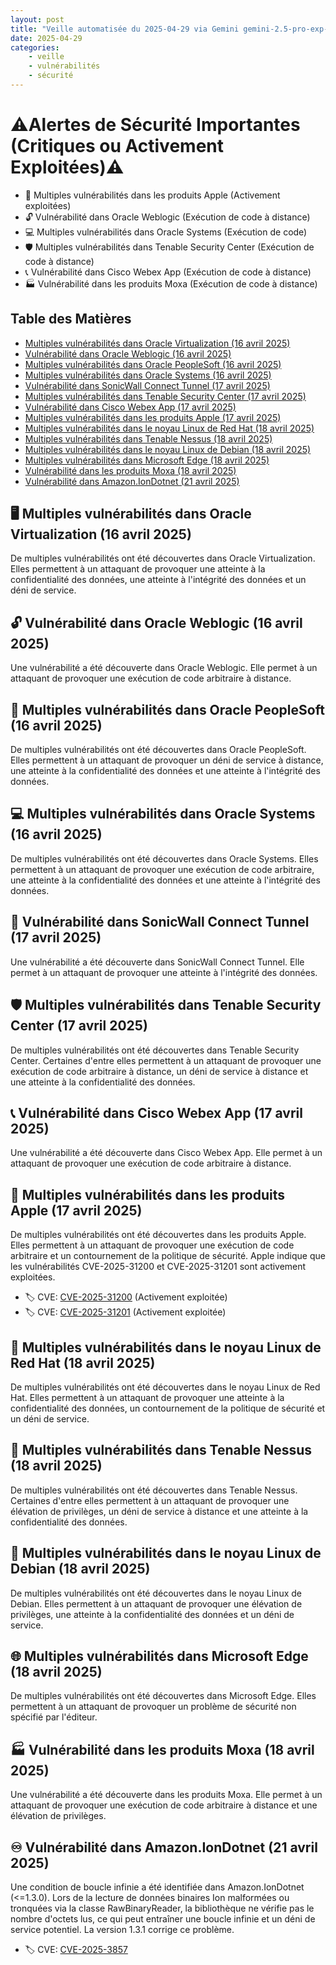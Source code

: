 ```yaml
---
layout: post
title: "Veille automatisée du 2025-04-29 via Gemini gemini-2.5-pro-exp-03-25"
date: 2025-04-29
categories:
    - veille
    - vulnérabilités
    - sécurité
---
```


# ⚠️Alertes de Sécurité Importantes (Critiques ou Activement Exploitées)⚠️
*   🍏 Multiples vulnérabilités dans les produits Apple (Activement exploitées)
*   🔓 Vulnérabilité dans Oracle Weblogic (Exécution de code à distance)
*   💻 Multiples vulnérabilités dans Oracle Systems (Exécution de code)
*   🛡️ Multiples vulnérabilités dans Tenable Security Center (Exécution de code à distance)
*   📞 Vulnérabilité dans Cisco Webex App (Exécution de code à distance)
*   🏭 Vulnérabilité dans les produits Moxa (Exécution de code à distance)

## Table des Matières
*   [Multiples vulnérabilités dans Oracle Virtualization (16 avril 2025)](#-multiples-vulnérabilités-dans-oracle-virtualization-16-avril-2025)
*   [Vulnérabilité dans Oracle Weblogic (16 avril 2025)](#-vulnérabilité-dans-oracle-weblogic-16-avril-2025)
*   [Multiples vulnérabilités dans Oracle PeopleSoft (16 avril 2025)](#-multiples-vulnérabilités-dans-oracle-peoplesoft-16-avril-2025)
*   [Multiples vulnérabilités dans Oracle Systems (16 avril 2025)](#-multiples-vulnérabilités-dans-oracle-systems-16-avril-2025)
*   [Vulnérabilité dans SonicWall Connect Tunnel (17 avril 2025)](#-vulnérabilité-dans-sonicwall-connect-tunnel-17-avril-2025)
*   [Multiples vulnérabilités dans Tenable Security Center (17 avril 2025)](#-multiples-vulnérabilités-dans-tenable-security-center-17-avril-2025)
*   [Vulnérabilité dans Cisco Webex App (17 avril 2025)](#-vulnérabilité-dans-cisco-webex-app-17-avril-2025)
*   [Multiples vulnérabilités dans les produits Apple (17 avril 2025)](#-multiples-vulnérabilités-dans-les-produits-apple-17-avril-2025)
*   [Multiples vulnérabilités dans le noyau Linux de Red Hat (18 avril 2025)](#-multiples-vulnérabilités-dans-le-noyau-linux-de-red-hat-18-avril-2025)
*   [Multiples vulnérabilités dans Tenable Nessus (18 avril 2025)](#-multiples-vulnérabilités-dans-tenable-nessus-18-avril-2025)
*   [Multiples vulnérabilités dans le noyau Linux de Debian (18 avril 2025)](#-multiples-vulnérabilités-dans-le-noyau-linux-de-debian-18-avril-2025)
*   [Multiples vulnérabilités dans Microsoft Edge (18 avril 2025)](#-multiples-vulnérabilités-dans-microsoft-edge-18-avril-2025)
*   [Vulnérabilité dans les produits Moxa (18 avril 2025)](#-vulnérabilité-dans-les-produits-moxa-18-avril-2025)
*   [Vulnérabilité dans Amazon.IonDotnet (21 avril 2025)](#-vulnérabilité-dans-amazoniondotnet-21-avril-2025)

## 🖥️ Multiples vulnérabilités dans Oracle Virtualization (16 avril 2025)
De multiples vulnérabilités ont été découvertes dans Oracle Virtualization. Elles permettent à un attaquant de provoquer une atteinte à la confidentialité des données, une atteinte à l'intégrité des données et un déni de service.

## 🔓 Vulnérabilité dans Oracle Weblogic (16 avril 2025)
Une vulnérabilité a été découverte dans Oracle Weblogic. Elle permet à un attaquant de provoquer une exécution de code arbitraire à distance.

## 👥 Multiples vulnérabilités dans Oracle PeopleSoft (16 avril 2025)
De multiples vulnérabilités ont été découvertes dans Oracle PeopleSoft. Elles permettent à un attaquant de provoquer un déni de service à distance, une atteinte à la confidentialité des données et une atteinte à l'intégrité des données.

## 💻 Multiples vulnérabilités dans Oracle Systems (16 avril 2025)
De multiples vulnérabilités ont été découvertes dans Oracle Systems. Elles permettent à un attaquant de provoquer une exécution de code arbitraire, une atteinte à la confidentialité des données et une atteinte à l'intégrité des données.

## 🧱 Vulnérabilité dans SonicWall Connect Tunnel (17 avril 2025)
Une vulnérabilité a été découverte dans SonicWall Connect Tunnel. Elle permet à un attaquant de provoquer une atteinte à l'intégrité des données.

## 🛡️ Multiples vulnérabilités dans Tenable Security Center (17 avril 2025)
De multiples vulnérabilités ont été découvertes dans Tenable Security Center. Certaines d'entre elles permettent à un attaquant de provoquer une exécution de code arbitraire à distance, un déni de service à distance et une atteinte à la confidentialité des données.

## 📞 Vulnérabilité dans Cisco Webex App (17 avril 2025)
Une vulnérabilité a été découverte dans Cisco Webex App. Elle permet à un attaquant de provoquer une exécution de code arbitraire à distance.

## 🍏 Multiples vulnérabilités dans les produits Apple (17 avril 2025)
De multiples vulnérabilités ont été découvertes dans les produits Apple. Elles permettent à un attaquant de provoquer une exécution de code arbitraire et un contournement de la politique de sécurité. Apple indique que les vulnérabilités CVE-2025-31200 et CVE-2025-31201 sont activement exploitées.
*   🏷️ CVE: [CVE-2025-31200](https://www.cve.org/CVERecord?id=CVE-2025-31200) (Activement exploitée)
*   🏷️ CVE: [CVE-2025-31201](https://www.cve.org/CVERecord?id=CVE-2025-31201) (Activement exploitée)

## 🐧 Multiples vulnérabilités dans le noyau Linux de Red Hat (18 avril 2025)
De multiples vulnérabilités ont été découvertes dans le noyau Linux de Red Hat. Elles permettent à un attaquant de provoquer une atteinte à la confidentialité des données, un contournement de la politique de sécurité et un déni de service.

## 🔬 Multiples vulnérabilités dans Tenable Nessus (18 avril 2025)
De multiples vulnérabilités ont été découvertes dans Tenable Nessus. Certaines d'entre elles permettent à un attaquant de provoquer une élévation de privilèges, un déni de service à distance et une atteinte à la confidentialité des données.

## 🐧 Multiples vulnérabilités dans le noyau Linux de Debian (18 avril 2025)
De multiples vulnérabilités ont été découvertes dans le noyau Linux de Debian. Elles permettent à un attaquant de provoquer une élévation de privilèges, une atteinte à la confidentialité des données et un déni de service.

## 🌐 Multiples vulnérabilités dans Microsoft Edge (18 avril 2025)
De multiples vulnérabilités ont été découvertes dans Microsoft Edge. Elles permettent à un attaquant de provoquer un problème de sécurité non spécifié par l'éditeur.

## 🏭 Vulnérabilité dans les produits Moxa (18 avril 2025)
Une vulnérabilité a été découverte dans les produits Moxa. Elle permet à un attaquant de provoquer une exécution de code arbitraire à distance et une élévation de privilèges.

## ♾️ Vulnérabilité dans Amazon.IonDotnet (21 avril 2025)
Une condition de boucle infinie a été identifiée dans Amazon.IonDotnet (<=1.3.0). Lors de la lecture de données binaires Ion malformées ou tronquées via la classe RawBinaryReader, la bibliothèque ne vérifie pas le nombre d'octets lus, ce qui peut entraîner une boucle infinie et un déni de service potentiel. La version 1.3.1 corrige ce problème.
*   🏷️ CVE: [CVE-2025-3857](https://www.cve.org/CVERecord?id=CVE-2025-3857)

